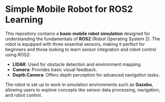 # Simple Mobile Robot for ROS2 Learning

This repository contains a **basic mobile robot simulation** designed for understanding the fundamentals of **ROS2** (Robot Operating System 2). The robot is equipped with three essential sensors, making it perfect for beginners and those looking to learn sensor integration and robot control using ROS2:

- **LIDAR**: Used for obstacle detection and environment mapping.
- **Camera**: Provides basic visual feedback.
- **Depth Camera**: Offers depth perception for advanced navigation tasks.

The robot is set up to work in simulation environments such as **Gazebo**, allowing users to explore concepts like sensor data processing, navigation, and robot control.
